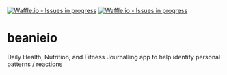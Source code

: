 [![Waffle.io - Issues in progress](https://badge.waffle.io/beanieio/beanieio.png?label=in%20progress&title=In%20Progress)](https://waffle.io/beanieio/beanieio?utm_source=badge)
[![Waffle.io - Issues in progress](https://badge.waffle.io/beanieio/beanieio.png?label=in%20progress&title=In%20Progress)](https://waffle.io/beanieio/beanieio?utm_source=badge)
# beanieio
Daily Health, Nutrition, and Fitness Journalling app to help identify personal patterns / reactions
